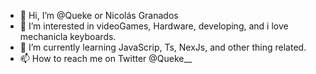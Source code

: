 - 👋 Hi, I’m @Queke or Nicolás Granados
- 👀 I’m interested in videoGames, Hardware, developing, and i love mechanicla keyboards.
- 🌱 I’m currently learning JavaScrip, Ts, NexJs, and other thing related.
- 📫 How to reach me on Twitter @Queke__

<!---
Queke/Queke is a ✨ special ✨ repository because its `README.md` (this file) appears on your GitHub profile.
You can click the Preview link to take a look at your changes.
--->
